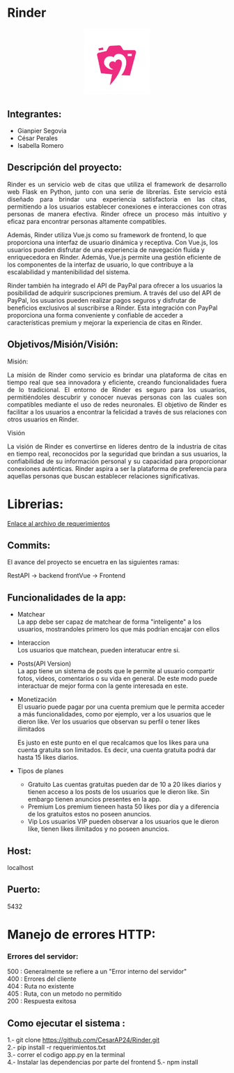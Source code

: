 # Rinder

<p align="center">
  <img src="https://github.com/CesarAP24/Rinder/raw/AdvanceBE/static/images/logofucsia.PNG" alt="Logo" width="30%">
</p>


## Integrantes:
- Gianpier Segovia
- César Perales
- Isabella Romero

## Descripción del proyecto:

<p align="justify">
Rinder es un servicio web de citas que utiliza el framework de desarrollo web Flask en Python, junto con una serie de librerías. Este servicio está diseñado para brindar una experiencia satisfactoria en las citas, permitiendo a los usuarios establecer conexiones e interacciones con otras personas de manera efectiva. Rinder ofrece un proceso más intuitivo y eficaz para encontrar personas altamente compatibles.

Además, Rinder utiliza Vue.js como su framework de frontend, lo que proporciona una interfaz de usuario dinámica y receptiva. Con Vue.js, los usuarios pueden disfrutar de una experiencia de navegación fluida y enriquecedora en Rinder. Además, Vue.js permite una gestión eficiente de los componentes de la interfaz de usuario, lo que contribuye a la escalabilidad y mantenibilidad del sistema.

Rinder también ha integrado el API de PayPal para ofrecer a los usuarios la posibilidad de adquirir suscripciones premium. A través del uso del API de PayPal, los usuarios pueden realizar pagos seguros y disfrutar de beneficios exclusivos al suscribirse a Rinder. Esta integración con PayPal proporciona una forma conveniente y confiable de acceder a características premium y mejorar la experiencia de citas en Rinder.
</p>


## Objetivos/Misión/Visión:


Misión:
<p align="justify">
La misión de Rinder como servicio es brindar una plataforma de citas en tiempo real que sea innovadora y eficiente, creando funcionalidades fuera de lo tradicional. El entorno de Rinder es seguro para los usuarios, permitiéndoles descubrir y conocer nuevas personas con las cuales son compatibles mediante el uso de redes neuronales. El objetivo de Rinder es facilitar a los usuarios a encontrar la felicidad a través de sus relaciones con otros usuarios en Rinder.
</p>

Visión

<p align="justify">
La visión de Rinder es convertirse en líderes dentro de la industria de citas en tiempo real, reconocidos por la seguridad que brindan a sus usuarios, la confiabilidad de su información personal y su capacidad para proporcionar conexiones auténticas. Rinder aspira a ser la plataforma de preferencia para aquellas personas que buscan establecer relaciones significativas.
</p>


# Librerias:

[Enlace al archivo de requerimientos](https://github.com/CesarAP24/Rinder/blob/AdvanceBE/requerimientos.txt)


## Commits:

El avance del proyecto se encuetra en las siguientes ramas:

RestAPI -> backend 
frontVue -> Frontend


  


## Funcionalidades de la app:
- Matchear <br>
	La app debe ser capaz de matchear de forma "inteligente" a los usuarios, mostrandoles primero los que más podrían encajar con ellos

- Interaccion <br>
	Los usuarios que matchean, pueden interatucar entre si.

- Posts(API Version)<br>
	La app tiene un sistema de posts que le permite al usuario compartir fotos, videos, comentarios o su vida en general. De este modo puede interactuar de mejor forma con la gente interesada en este.

- Monetización<br>
	El usuario puede pagar por una cuenta premium que le permita acceder a más funcionalidades, como por ejemplo, ver a los usuarios que le dieron like. Ver los usuarios que observan su perfil o tener likes ilimitados

	Es justo en este punto en el que recalcamos que los likes para una cuenta gratuita son limitados. Es decir, una cuenta gratuita podrá dar hasta 15 likes diarios.

- Tipos de planes
	- Gratuito
		Las cuentas gratuitas pueden dar de 10 a 20 likes diarios y tienen acceso a los posts de los usuarios que le dieron like. Sin embargo tienen anuncios presentes en la app.
	- Premium
		Los premium tieneen hasta 50 likes por día y a diferencia de los gratuitos estos no poseen anuncios.
	- Vip
		Los usuarios VIP pueden observar a los usuarios que le dieron like, tienen likes ilimitados y no poseen anuncios.

## Host:
localhost

## Puerto:
5432

# Manejo de errores HTTP: 

### Errores del servidor:

500 : Generalmente se refiere a un "Error interno del servidor"	<br> 
400 : Errores del cliente <br>
404 : Ruta no existente <br>
405 : Ruta, con un metodo no permitido <br>
200 : Respuesta exitosa <br>


## Como ejecutar el sistema :

1.- git clone https://github.com/CesarAP24/Rinder.git <br>
2.- pip install -r requerimientos.txt <br>
3.- correr el codigo app.py en la terminal <br> 
4.- Instalar las dependencias por parte del frontend 
5.- npm install 


